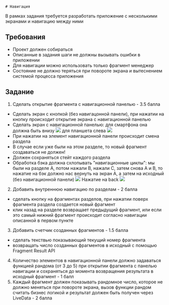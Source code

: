                                                                                                                                           # Навигация
В рамках задания требуется разработать приложение с несколькими экранами и навигацию между ними

## Требования
- Проект должен собираться
- Описанные в задания шаги не должны вызывать ошибки в приложении
- Для навигации можно использовать только фрагмент менеджер
- Состояние не должно теряться при повороте экрана и вытеснением системой процесса приложения

## Задание
1. Сделать открытие фрагмента с навигационной панелью - 3.5 балла
- Сделать экран с кнопкой (без навигацонной панели), при нажатии на кнопку происходит открытие экрана с навигационной панелью
- Сделать экран с навигационной панелью:
  для смартфона она должна быть внизу
  ![](data/1.jpg)
  для планшета слева
  ![](data/2.jpg)
- При нажатии на элемент навигационной панели происходит смена раздела
- В случае если уже были на этом разделе, то новый фрагмент создаваться не должен!
- Должен сохраняться стейт каждого раздела
- Обработка бэка должна схлопывать "навигационные циклы": мы были на разделе A, потом нажали B, нажали C, затем снова A и B, то нажатие на бэк должно нас вернуть на экран A, а затем на исходный (без навигационной панели)
  ![](data/3.jpg)
  Нажатие на back
  ![](data/4.jpg)
2. Добавить внутреннюю навигацию по разделам - 2 балла
- сделать кнопку на фрагментах разделов, при нажатии поверх фрагмента раздела создается новый фрагмент
- клик назад на разделе возвращает предыдущий фрагмент, или если это самый нижний фрагмент происходит согласно навигации описанной в первом пункте
3. Добавить счетчик созданных фрагментов - 1.5 балла
- сделать текствью показывающий текущий номер фрагмента
- возвращать число созданных фрагментов в исходный с помощью Fragment Result API
4. Количество элементов в навигационной панели должно задаваться функцией рандома (от 3 до 5) при открытии фрагмента с панелью навигации и сохраняться до момента возвращения результата в исходный фрагмент - 1 балл
5. Каждый фрагмент должен показывать рандомное число, которое не должно меняться при повороте экрана, вызов функции рандом считать бизнес логикой и результат должен быть получен через LiveData - 2 балла
